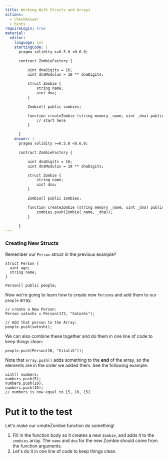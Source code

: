 ```yaml
---
title: Working With Structs and Arrays
actions:
  - checkAnswer
  - hints
requireLogin: true
material:
  editor:
    language: sol
    startingCode: |
      pragma solidity >=0.5.0 <0.6.0;

      contract ZombieFactory {

          uint dnaDigits = 16;
          uint dnaModulus = 10 ** dnaDigits;

          struct Zombie {
              string name;
              uint dna;
          }

          Zombie[] public zombies;

          function createZombie (string memory _name, uint _dna) public {
              // start here
          }

      }
    answer: |
      pragma solidity >=0.5.0 <0.6.0;

      contract ZombieFactory {

          uint dnaDigits = 16;
          uint dnaModulus = 10 ** dnaDigits;

          struct Zombie {
              string name;
              uint dna;
          }

          Zombie[] public zombies;

          function createZombie (string memory _name, uint _dna) public {
              zombies.push(Zombie(_name, _dna));
          }

      }
---
```


### Creating New Structs

Remember our `Person` struct in the previous example?

```
struct Person {
  uint age;
  string name;
}

Person[] public people;
```

Now we're going to learn how to create new `Person`s and add them to our `people` array.

```
// create a New Person:
Person satoshi = Person(172, "Satoshi");

// Add that person to the Array:
people.push(satoshi);
```

We can also combine these together and do them in one line of code to keep things clean:

```
people.push(Person(16, "Vitalik"));
```

Note that `array.push()` adds something to the **end** of the array, so the elements are in the order we added them. See the following example:

```
uint[] numbers;
numbers.push(5);
numbers.push(10);
numbers.push(15);
// numbers is now equal to [5, 10, 15]
```

# Put it to the test

Let's make our createZombie function do something!

1. Fill in the function body so it creates a new `Zombie`, and adds it to the `zombies` array. The `name` and `dna` for the new Zombie should come from the function arguments.
2. Let's do it in one line of code to keep things clean.
